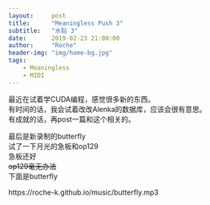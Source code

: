 ```yaml
---
layout:     post
title:      "Meaningless Push 3"
subtitle:   "水贴 3"
date:       2019-02-23 21:00:00 
author:     "Roche" 
header-img: "img/home-bg.jpg" 
tags:
    - Meaningless 
    - MIDI
---
```



最近在试着学CUDA编程，感觉很多新的东西。  
有时间的话，我会试着改改Alenka的数据库，应该会很有意思。  
有成就的话，再post一篇和这个相关的。

最后是新录制的butterfly  
试了一下月光的急板和op129  
急板还好  
~~op129毫无办法~~  
下面是butterfly

<p>https://roche-k.github.io/music/butterfly.mp3</p>

